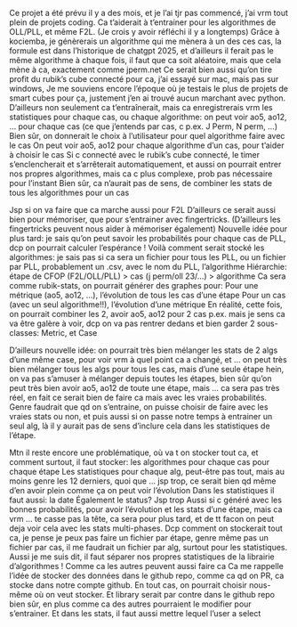 Ce projet a été prévu il y a des mois, et je l’ai tjr pas commencé, j’ai vrm tout plein de projets coding.
Ca t’aiderait à t’entrainer pour les algorithmes de OLL/PLL, et même F2L. (Je crois y avoir réfléchi il y a longtemps)
Grâce à kociemba, je génèrerais un algorithme qui me mènera à un des ces cas, la formule est dans l’historique de chatgpt 2025, et d’ailleurs il ferait pas le même algorithme à chaque fois, il faut que ca soit aléatoire, mais que cela mène à ca, exactement comme jperm.net
Ce serait bien aussi qu’on tire profit du rubik’s cube connecté pour ca, j’ai essayé sur mac, mais pas sur windows,
Je me souviens encore l’époque où je testais le plus de projets de smart cubes pour ça, justement j’en ai trouvé aucun marchant avec python.
D’ailleurs non seulement ca t’entraînerait, mais ca enregistrerais vrm les statistiques pour chaque cas, ou chaque algorithme:
on peut voir ao5, ao12, … pour chaque cas (ce que j’entends par cas, c p.ex. J Perm, N perm, …)
Bien sûr, on donnerait le choix à l’utilisateur pour quel algorithme faire avec le cas
On peut voir ao5, ao12 pour chaque algorithme d’un cas, pour t’aider à choisir le cas
Si c connecté avec le rubik’s cube connecté, le timer s’enclencherait et s’arrêterait automatiquement, et aussi on pourrait entrer nos propres algorithmes, mais ca c plus complexe, prob pas nécessaire pour l’instant
Bien sûr, ca n’aurait pas de sens, de combiner les stats de tous les algorithmes pour un cas

Jsp si on va faire que ca marche aussi pour F2L
D’ailleurs ce serait aussi bien pour mémoriser, que pour s’entrainer avec fingertricks. (D’ailleurs les fingertricks peuvent nous aider à mémoriser également)
Nouvelle idée pour plus tard: je sais qu’on peut savoir les probabilités pour chaque cas de PLL, dcp on pourrait calculer l’espérance !
Voilà comment serait stocké les algorithmes: je sais pas si ca sera un fichier pour tous les PLL, ou un fichier par PLL, probablement un .csv, avec le nom du PLL, l’algorithme
Hiérarchie: étape de CFOP (F2L/OLL/PLL) > cas (j perm/oll 23/…) > algorithme
Ca sera comme rubik-stats, on pourrait générer des graphes pour:
Pour une métrique (ao5, ao12, …), l’évolution de tous les cas d’une étape
Pour un cas (avec un seul algorithme!!), l’évolution d’une métrique
En réalité, cette fois, on pourrait combiner les 2, avoir ao5, ao12 pour 2 cas p.ex. mais je sens ca va être galère à voir, dcp on va pas rentrer dedans et bien garder 2 sous-classes: Metric, et Case

D’ailleurs nouvelle idée: on pourrait très bien mélanger les stats de 2 algs d’une même case, pour voir vrm à quel point ca a changé, et … on peut très bien mélanger tous les algs pour tous les cas, mais d’une seule étape hein, on va pas s’amuser à mélanger depuis toutes les étapes, bien sûr qu’on peut très bien avoir ao5, ao12 de toute une étape, mais … ca sera pas très réel, en fait ce serait bien de faire ca mais avec les vraies probabilités.
Genre faudrait que qd on s’entraine, on puisse choisir de faire avec les vraies stats ou non, et puis aussi si on passe notre temps à entrainer un seul alg, là il y aurait pas de sens d’inclure cela dans les statistiques de l’étape.

Mtn il reste encore une problématique, où va t on stocker tout ca, et comment surtout, il faut stocker:
les algorithmes pour chaque cas pour chaque étape
Les statistiques pour chaque alg, peut-être pas tout, mais au moins genre les 12 derniers, quoi que … jsp trop, ce serait bien qd même d’en avoir plein comme ça on peut voir l’évolution
Dans les statistiques il faut aussi:
la date
Également le status? Jsp trop
Aussi si c généré avec les bonnes probabilités, pour avoir l’évolution et les stats d’une étape, mais ca vrm … te casse pas la tête, ca sera pour plus tard, et de tt facon on peut deja voir cela avec les stats multi-phases.
Dcp comment on stockerait tout ca, je pense je peux pas faire un fichier par étape, genre même pas un fichier par cas, il me faudrait un fichier par alg, surtout pour les statistiques.
Aussi je me suis dit, il faut séparer nos propres statistiques de la librairie d’algorithmes ! Comme ca les autres peuvent aussi faire ca
Ca me rappelle l’idée de stocker des données dans le github repo, comme ca qd on PR, ca stocke dans notre compte github. En tout cas, on pourrait choisir nous-même où on veut stocker.
Et library serait par contre dans le github repo bien sûr, en plus comme ca des autres pourraient le modifier pour s’entrainer.
Et dans les stats, il faut aussi mettre lequel l’user a select